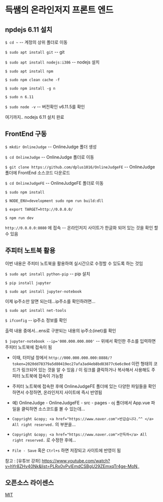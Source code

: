 # 득쌤의 온라인저지 프론트 엔드

## npdejs 6.11 설치

`$ cd ~` -- 계정의 상위 폴더로 이동

`$ sudo apt install git` -- git 

`$ sudo apt install nodejs:i386` -- nodejs 설치

`$ sudo apt install npm`

`$ sudo npm clean cache -f`

`$ sudo npm install -g n`

`$ sudo n 6.11`

`$ sudo node -v` -- 버전확인 v6.11.5를 확인

여기까지.. nodejs 6.11 설치 완료

## FrontEnd 구동

`$ mkdir OnlineJudge` -- OnlineJudge 폴더 생성

`$ cd OnlineJudge` -- OnlineJudge 폴더로 이동

`$ git clone https://github.com/dplus1016/OnlineJudgeFE` -- OnlineJudge 폴더에 FrontEnd 소스코드 다운로드

`$ cd OnlineJudgeFE` -- OnlineJudgeFE 폴더로 이동

`$ sudo npm install` 

`$ NODE_ENV=development sudo npm run build:dll`

`$ export TARGET=http://0.0.0.0/`

`$ npm run dev`

`http://0.0.0.0:8080` 에 접속 -- 온라인저지 사이트가 한글화 되어 있는 것을 확인 할 수 있음

## 주피터 노트북 활용

이번 내용은 주피터 노트북을 활용하여 실시간으로 수정할 수 있도록 하는 것임

`$ sudo apt install python-pip` -- pip 설치

`$ pip install jupyter`

`$ sudo apt install jupyter-notebook`

이제 ip주소만 알면 되는데...ip주소를 확인하려면...

`$ sudo apt install net-tools` 

`$ ifconfig` -- ip주소 정보를 확인

출력 내용 중에서...ens로 구분되는 내용의 ip주소(inet)를 확인

`$ jupyter-notebook --ip='000.000.000.000'` -- 위에서 확인한 주소를 입력하면 주피터 노트북에 접속이 됨

- 이때, 터미널 창에서 `http://000.000.000.000:8888/?token=2020dd78379a5d80419ec27afa3ad4eb8bd83877c6e6c0ed` 이런 형태의 코드가 링크되어 있는 것을 알 수 있음 / 이 링크를 클릭하거나 복사해서 사용해도 주피터 노트북에 접속이 가능함

- 주피터 노트북에 접속한 후에 OnlineJudgeFE 폴더에 있는 다양한 파일들을 확인하면서 수정하면, 온라인저지 사이트에 즉시 반영됨

- 예) OnlineJudge - OnlineJudgeFE - src - pages - oj 폴더에서 App.vue 파일을 클릭하면 소스코드를 볼 수 있는데...
- `Copyright &copy; <a href="https://www.naver.com">반갑습니다.^^ </a> All right reserved.` 의 부분을...
- `Copyright &copy; <a href="https://www.naver.com">안득하</a> All right reserved.` 로 수정한 후에...
- `File - Save` 혹은 `Ctrl+s` 하면 저장되고 사이트에 반영이 됨

참고 : [유튜브 강좌] https://www.youtube.com/watch?v=hYr8ZHv40Nk&list=PLRx0vPvlEmdCSBgU29ZEmxqTr4ge-MoN_

## 오픈소스 라이센스

[MIT](http://opensource.org/licenses/MIT)
